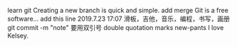learn git
Creating a new branch is quick and simple.
add merge
Git is a free software...
add this line 2019.7.23 17:07
滑板，吉他，音乐，编程，书写，画册
git commit -m "note" 要用双引号 double quotation marks
new-pants I love Kelsey.